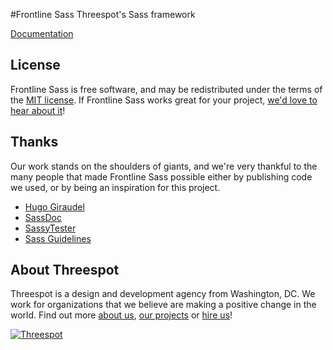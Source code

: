 #Frontline Sass
Threespot's Sass framework

[Documentation](http://threespot.github.io/frontline-sass/documentation/)


## License

Frontline Sass is free software, and may be redistributed under the terms of the [MIT license](https://github.com/Threespot/frontline-sass/blob/master/LICENSE.md). If Frontline Sass works great for your project, [we'd love to hear about it](http://twitter.com/threespot)!

## Thanks

Our work stands on the shoulders of giants, and we're very thankful to the many people that made Frontline Sass possible either by publishing code we used, or by being an inspiration for this project.

- [Hugo Giraudel](http://hugogiraudel.com)
- [SassDoc](http://sassdoc.com)
- [SassyTester](https://github.com/HugoGiraudel/SassyTester)
- [Sass Guidelines](http://sass-guidelin.es)

## About Threespot

Threespot is a design and development agency from Washington, DC. We work for organizations that we believe are making a positive change in the world. Find out more [about us](https://www.threespot.com), [our projects](https://www.threespot.com/work) or [hire us](https://www.threespot.com/agency/hire-us)!

[![Threespot](https://avatars3.githubusercontent.com/u/370822?v=3&s=100)](https://www.threespot.com)
